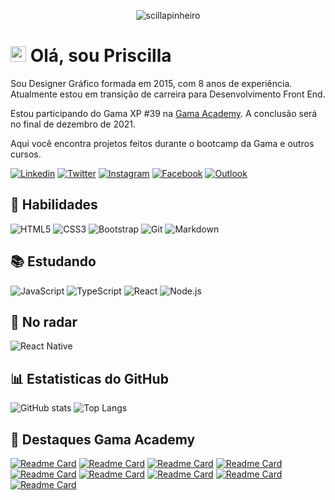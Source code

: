 <p align="center"><img src="https://komarev.com/ghpvc/?username=scillapinheiro" alt="scillapinheiro" /></p>


# <img src="https://media.giphy.com/media/hvRJCLFzcasrR4ia7z/giphy.gif" width="25px"> Olá, sou Priscilla

Sou Designer Gráfico formada em 2015, com 8 anos de experiência. Atualmente estou em transição de carreira para Desenvolvimento Front End.

Estou participando do Gama XP #39 na [Gama Academy](https://www.gama.academy/gama-experience/desenvolvimento-full-stack). A conclusão será no final de dezembro de 2021.

Aqui você encontra projetos feitos durante o bootcamp da Gama e outros cursos.

[![Linkedin](https://img.shields.io/badge/-LinkedIn-%230077B5.svg?style=for-the-badge&logo=Linkedin&logoColor=white&link=https://www.linkedin.com/in/scillapinheiro/)](https://www.linkedin.com/in/scillapinheiro/)
[![Twitter](https://img.shields.io/badge/-Twitter-%231DA1F2.svg?style=for-the-badge&logo=twitter&logoColor=white&link=https://www.twitter.com/scillapinheiro/)](https://twitter.com/scillapinheiro)
[![Instagram](https://img.shields.io/badge/-Instagram-%23E4405F.svg?style=for-the-badge&logo=instagram&logoColor=white&link=https://www.instagram.com/scillapinheiro/)](https://instagram.com/scillapinheiro)
[![Facebook](https://img.shields.io/badge/-Facebook-%231877F2.svg?style=for-the-badge&logo=facebook&logoColor=white&link=https://www.facebook.com/scillapinheiro/)](https://facebook.com/scillapinheiro)
[![Outlook](https://img.shields.io/badge/-Outlook-0078D4?style=for-the-badge&logo=microsoft-outlook&logoColor=white=mailto:priscilla_pinheiro1@hotmail.com)](mailto:scillapinheiro@gmail.com)

## :rocket: Habilidades
![HTML5](https://img.shields.io/badge/html5-%23E34F26.svg?style=for-the-badge&logo=html5&logoColor=white)
![CSS3](https://img.shields.io/badge/css3-%231572B6.svg?style=for-the-badge&logo=css3&logoColor=white)
![Bootstrap](https://img.shields.io/badge/bootstrap-%23563D7C.svg?style=for-the-badge&logo=bootstrap&logoColor=white)
![Git](https://img.shields.io/badge/git-%23F05033.svg?style=for-the-badge&logo=git&logoColor=white)
![Markdown](https://img.shields.io/badge/Markdown-000000?style=for-the-badge&logo=markdown&logoColor=white)

## :books: Estudando
![JavaScript](https://img.shields.io/badge/-JavaScript-%23323330?style=for-the-badge&logo=javascript)
![TypeScript](https://img.shields.io/badge/TypeScript-007ACC?style=for-the-badge&logo=typescript&logoColor=white)
![React](https://img.shields.io/badge/React-20232A?style=for-the-badge&logo=react&logoColor=61DAFB)
![Node.js](https://img.shields.io/badge/Node.js-339933?style=for-the-badge&logo=nodedotjs&logoColor=white)

## :satellite: No radar
![React Native](https://img.shields.io/badge/React_Native-20232A?style=for-the-badge&logo=react&logoColor=61DAFB)

## :bar_chart: Estatisticas do GitHub
![GitHub stats](https://github-readme-stats.vercel.app/api?username=scillapinheiro&show_icons=true&theme=dracula)
![Top Langs](https://github-readme-stats.vercel.app/api/top-langs/?username=scillapinheiro&hide=TeX&layout=compact&theme=dracula)

## :pushpin: Destaques Gama Academy
[![Readme Card](https://github-readme-stats.vercel.app/api/pin/?username=scillapinheiro&repo=gama-academy-desafio-1&theme=dracula)](https://github.com/scillapinheiro/gama-academy-desafio-1)
[![Readme Card](https://github-readme-stats.vercel.app/api/pin/?username=scillapinheiro&repo=gama-academy-desafio-2&theme=dracula)](https://github.com/scillapinheiro/gama-academy-desafio-2)
[![Readme Card](https://github-readme-stats.vercel.app/api/pin/?username=scillapinheiro&repo=gama-academy-javascript-ii&theme=dracula)](https://github.com/scillapinheiro/gama-academy-javascript-ii)
[![Readme Card](https://github-readme-stats.vercel.app/api/pin/?username=scillapinheiro&repo=gama-academy-nodejs&theme=dracula)](https://github.com/scillapinheiro/gama-academy-nodejs)
[![Readme Card](https://github-readme-stats.vercel.app/api/pin/?username=scillapinheiro&repo=gama-academy-nodejs-js&theme=dracula)](https://github.com/scillapinheiro/gama-academy-nodejs-js)
[![Readme Card](https://github-readme-stats.vercel.app/api/pin/?username=scillapinheiro&repo=gama-academy-nodejs-ts&theme=dracula)](https://github.com/scillapinheiro/gama-academy-nodejs-ts)
[![Readme Card](https://github-readme-stats.vercel.app/api/pin/?username=scillapinheiro&repo=gama-academy-poo-jokenpo&theme=dracula)](https://github.com/scillapinheiro/gama-academy-poo-jokenpo)
[![Readme Card](https://github-readme-stats.vercel.app/api/pin/?username=scillapinheiro&repo=gama-academy-typescript&theme=dracula)](https://github.com/scillapinheiro/gama-gama-academy-typescript)
[![Readme Card](https://github-readme-stats.vercel.app/api/pin/?username=scillapinheiro&repo=gama-academy-react&theme=dracula)](https://github.com/scillapinheiro/gama-academy-react)
